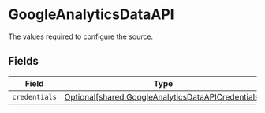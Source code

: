 # GoogleAnalyticsDataAPI

The values required to configure the source.


## Fields

| Field                                                                                                          | Type                                                                                                           | Required                                                                                                       | Description                                                                                                    |
| -------------------------------------------------------------------------------------------------------------- | -------------------------------------------------------------------------------------------------------------- | -------------------------------------------------------------------------------------------------------------- | -------------------------------------------------------------------------------------------------------------- |
| `credentials`                                                                                                  | [Optional[shared.GoogleAnalyticsDataAPICredentials]](../../models/shared/googleanalyticsdataapicredentials.md) | :heavy_minus_sign:                                                                                             | N/A                                                                                                            |